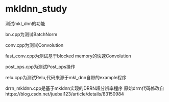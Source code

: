 # mkldnn_study
测试mkl_dnn的功能

bn.cpp为测试BatchNorm

conv.cpp为测试Convolution

fast_conv.cpp为测试基于blocked memory的快速Convolution

post_ops.cpp为测试Post_ops操作

relu.cpp为测试Relu,代码来源于mkl_dnn自带的example程序


drrn_mkldnn.cpp是基于mkldnn实现的DRRN超分辨率程序
原始drrn代码修改自https://blog.csdn.net/juebai123/article/details/83150984

